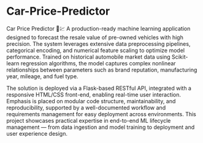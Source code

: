 # Car-Price-Predictor
Car Price Predictor 🚗💹
A production-ready machine learning application designed to forecast the resale value of pre-owned vehicles with high precision. The system leverages extensive data preprocessing pipelines, categorical encoding, and numerical feature scaling to optimize model performance. Trained on historical automobile market data using Scikit-learn regression algorithms, the model captures complex nonlinear relationships between parameters such as brand reputation, manufacturing year, mileage, and fuel type.

The solution is deployed via a Flask-based RESTful API, integrated with a responsive HTML/CSS front-end, enabling real-time user interaction. Emphasis is placed on modular code structure, maintainability, and reproducibility, supported by a well-documented workflow and requirements management for easy deployment across environments. This project showcases practical expertise in end-to-end ML lifecycle management — from data ingestion and model training to deployment and user experience design.
